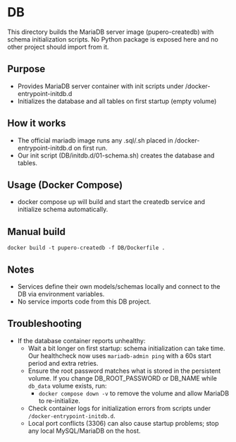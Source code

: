 # DB

This directory builds the MariaDB server image (pupero-createdb) with schema initialization scripts. No Python package is exposed here and no other project should import from it.

## Purpose
- Provides MariaDB server container with init scripts under /docker-entrypoint-initdb.d
- Initializes the database and all tables on first startup (empty volume)

## How it works
- The official mariadb image runs any .sql/.sh placed in /docker-entrypoint-initdb.d on first run.
- Our init script (DB/initdb.d/01-schema.sh) creates the database and tables.

## Usage (Docker Compose)
- docker compose up will build and start the createdb service and initialize schema automatically.

## Manual build
```
docker build -t pupero-createdb -f DB/Dockerfile .
```

## Notes
- Services define their own models/schemas locally and connect to the DB via environment variables.
- No service imports code from this DB project.


## Troubleshooting
- If the database container reports unhealthy:
  - Wait a bit longer on first startup: schema initialization can take time. Our healthcheck now uses `mariadb-admin ping` with a 60s start period and extra retries.
  - Ensure the root password matches what is stored in the persistent volume. If you change DB_ROOT_PASSWORD or DB_NAME while `db_data` volume exists, run:
    - `docker compose down -v` to remove the volume and allow MariaDB to re-initialize.
  - Check container logs for initialization errors from scripts under `/docker-entrypoint-initdb.d`.
  - Local port conflicts (3306) can also cause startup problems; stop any local MySQL/MariaDB on the host.

